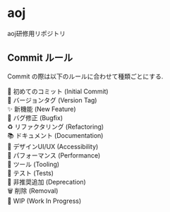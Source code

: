 # aoj
aoj研修用リポジトリ

## Commit ルール
Commit の際は以下のルールに合わせて種類ごとにする.

🎉  初めてのコミット (Initial Commit)  
🔖  バージョンタグ (Version Tag)  
✨  新機能 (New Feature)  
🐛  バグ修正 (Bugfix)  
♻️  リファクタリング (Refactoring)  
📚  ドキュメント (Documentation)  
🎨  デザインUI/UX (Accessibility)  
🐎  パフォーマンス (Performance)  
🔧  ツール (Tooling)  
🚨  テスト (Tests)  
💩  非推奨追加 (Deprecation)  
🗑️  削除 (Removal)  
🚧  WIP (Work In Progress)